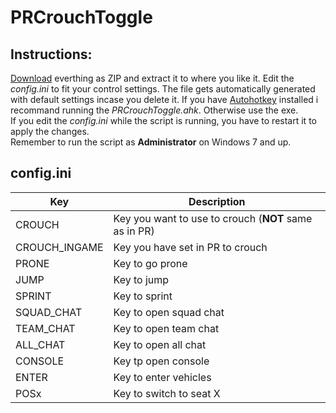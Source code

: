 PRCrouchToggle
==============
Instructions:
-------------
[Download](https://github.com/Mats391/PRCrouchToggle/archive/master.zip) everthing as ZIP and extract it to where you like it. Edit the *config.ini* to fit your control settings. The file gets automatically generated with default settings incase you delete it. If you have [Autohotkey](http://www.autohotkey.com/) installed i recommand running the *PRCrouchToggle.ahk*. Otherwise use the exe.  
If you edit the *config.ini* while the script is running, you have to restart it to apply the changes.  
Remember to run the script as **Administrator** on Windows 7 and up.

config.ini
----------
Key | Description
----|------------
CROUCH|Key you want to use to crouch (**NOT** same as in PR)
CROUCH_INGAME|Key you have set in PR to crouch
PRONE|Key to go prone
JUMP|Key to jump
SPRINT|Key to sprint
SQUAD_CHAT|Key to open squad chat
TEAM_CHAT|Key to open team chat
ALL_CHAT|Key to open all chat
CONSOLE|Key tp open console
ENTER|Key to enter vehicles
POSx|Key to switch to seat X
